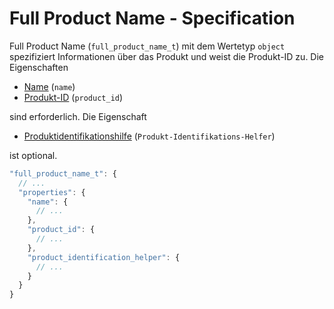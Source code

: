 # Full Product Name - Specification

Full Product Name (`full_product_name_t`) mit dem Wertetyp `object` spezifiziert Informationen über das Produkt und weist die Produkt-ID zu. Die Eigenschaften

* [Name](types/full_product_name/name-spec.de.md) (`name`)
* [Produkt-ID](types/full_product_name/product_id-spec.de.md) (`product_id`)

sind erforderlich. Die Eigenschaft

* [Produktidentifikationshilfe](types/full_product_name/product_identification_helper-spec.de.md)
  (`Produkt-Identifikations-Helfer`)

ist optional.

```javascript
"full_product_name_t": {
  // ...
  "properties": {
    "name": {
      // ...
    },
    "product_id": {
      // ...
    },
    "product_identification_helper": {
      // ...
    }
  }
}
```